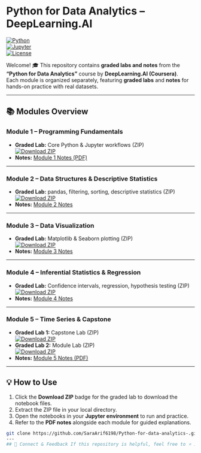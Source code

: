 # Python for Data Analytics – DeepLearning.AI

[![Python](https://img.shields.io/badge/Python-3.11-blue?logo=python&logoColor=white)](https://www.python.org/)  
[![Jupyter](https://img.shields.io/badge/Jupyter-Notebook-orange?logo=jupyter&logoColor=white)](https://jupyter.org/)  
[![License](https://img.shields.io/badge/License-MIT-green)](LICENSE)

Welcome! 🎓 This repository contains **graded labs and notes** from the **“Python for Data Analytics”** course by **DeepLearning.AI (Coursera)**.  
Each module is organized separately, featuring **graded labs** and **notes** for hands-on practice with real datasets.

---

## 📚 Modules Overview

### Module 1 – Programming Fundamentals
- **Graded Lab:** Core Python & Jupyter workflows (ZIP)  
[![Download ZIP](https://img.shields.io/badge/Download-ZIP-red)](https://github.com/SaraArif6198/Python-for-data-analytics-/tree/main/Module%201/Graded%20lab)  
- **Notes:** [Module 1 Notes (PDF)](https://github.com/SaraArif6198/Python-for-data-analytics-/blob/main/Module%201/Module%201%20notes/C3_M1.pdf)

---

### Module 2 – Data Structures & Descriptive Statistics
- **Graded Lab:** pandas, filtering, sorting, descriptive statistics (ZIP)  
[![Download ZIP](https://img.shields.io/badge/Download-ZIP-red)](https://github.com/SaraArif6198/Python-for-data-analytics-/tree/main/Module%202/graded%20lab)  
- **Notes:** [Module 2 Notes](https://github.com/SaraArif6198/Python-for-data-analytics-/tree/main/Module%202/Module%202%20notes)

---

### Module 3 – Data Visualization
- **Graded Lab:** Matplotlib & Seaborn plotting (ZIP)  
[![Download ZIP](https://img.shields.io/badge/Download-ZIP-red)](https://github.com/SaraArif6198/Python-for-data-analytics-/tree/main/module%203/graded%20lab)  
- **Notes:** [Module 3 Notes](https://github.com/SaraArif6198/Python-for-data-analytics-/tree/main/module%203/Module%203%20notes)

---

### Module 4 – Inferential Statistics & Regression
- **Graded Lab:** Confidence intervals, regression, hypothesis testing (ZIP)  
[![Download ZIP](https://img.shields.io/badge/Download-ZIP-red)](https://github.com/SaraArif6198/Python-for-data-analytics-/tree/main/module%204/graded%20lab)  
- **Notes:** [Module 4 Notes](https://github.com/SaraArif6198/Python-for-data-analytics-/tree/main/module%204/Module%204%20notes)

---

### Module 5 – Time Series & Capstone
- **Graded Lab 1:** Capstone Lab (ZIP)  
[![Download ZIP](https://img.shields.io/badge/Download-ZIP-red)](https://github.com/SaraArif6198/Python-for-data-analytics-/tree/main/module%205/capstone%20lab)  
- **Graded Lab 2:** Module Lab (ZIP)  
[![Download ZIP](https://img.shields.io/badge/Download-ZIP-red)](https://github.com/SaraArif6198/Python-for-data-analytics-/tree/main/module%205/graded%20lab)  
- **Notes:** [Module 5 Notes (PDF)](https://github.com/SaraArif6198/Python-for-data-analytics-/blob/main/module%205/Module%205%20notes/C3_M5.pdf)

---

## 💡 How to Use
1. Click the **Download ZIP** badge for the graded lab to download the notebook files.  
2. Extract the ZIP file in your local directory.  
3. Open the notebooks in your **Jupyter environment** to run and practice.  
4. Refer to the **PDF notes** alongside each module for guided explanations.

```bash
git clone https://github.com/SaraArif6198/Python-for-data-analytics-.git
---
## 🔗 Connect & Feedback If this repository is helpful, feel free to ⭐ it or share your feedback! Happy learning & exploring data! 🚀
